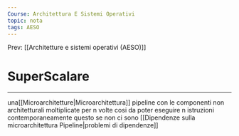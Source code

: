 ```yaml
---
Course: Architettura E Sistemi Operativi
topic: nota
tags: AESO
---
```


Prev: [[Architetture e sistemi operativi (AESO)]]

# SuperScalare
---
 una[[Microarchitetture|Microarchitettura]] pipeline con le componenti non architetturali moltiplicate per n volte cosi da poter eseguire n istruzioni contemporaneamente questo se non ci sono [[Dipendenze sulla microarchitettura Pipeline|problemi di dipendenze]]
